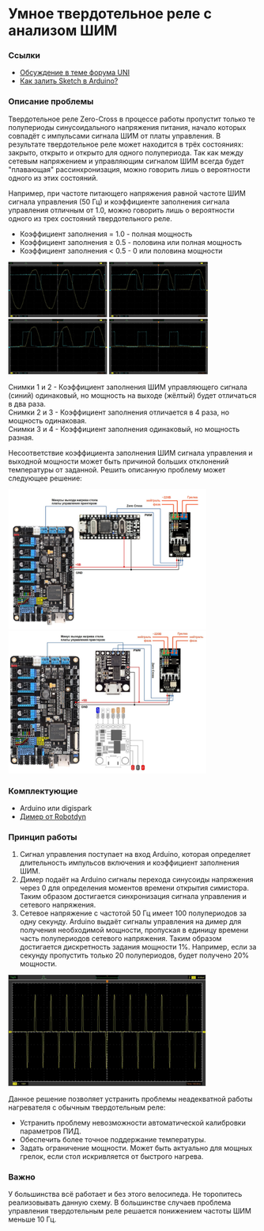 # Умное твердотельное реле с анализом ШИМ

### Ссылки
- [Обсуждение в теме форума UNI](https://uni3d.store/viewtopic.php?t=527)
- [Как залить Sketch в Arduino?](https://alexgyver.ru/arduino-first)

### Описание проблемы
Твердотельное реле Zero-Cross в процессе работы пропустит только те полупериоды синусоидального напряжения питания, начало которых совпадёт с импульсами сигнала ШИМ от платы управления. В результате твердотельное реле может находится в трёх состояниях: закрыто, открыто и открыто для одного полупериода. Так как между сетевым напряжением и управляющим сигналом ШИМ всегда будет "плавающая" рассинхронизация, можно говорить лишь о вероятности одного из этих состояний.

Например, при частоте питающего напряжения равной частоте ШИМ сигнала управления (50 Гц) и коэффициенте заполнения сигнала управления отличным от 1.0, можно говорить лишь о вероятности одного из трех состояний твердотельного реле.
- Коэффициент заполнения = 1.0 - полная мощность
- Коэффициент заполнения ≥ 0.5 - половина или полная мощность
- Коэффициент заполнения < 0.5 - 0 или половина мощности

<img src="https://github.com/demonlibra/smart_ssr/blob/master/oscilloscope/1.jpg" width="200"> <img src="https://github.com/demonlibra/smart_ssr/blob/master/oscilloscope/2.jpg" width="200"> <img src="https://github.com/demonlibra/smart_ssr/blob/master/oscilloscope/3.jpg" width="200"> <img src="https://github.com/demonlibra/smart_ssr/blob/master/oscilloscope/4.jpg" width="200">

Снимки 1 и 2 - Коэффициент заполнения ШИМ управляющего сигнала (синий) одинаковый, но мощность на выходе (жёлтый) будет отличаться в два раза.  
Снимки 2 и 3 - Коэффициент заполнения отличается в 4 раза, но мощность одинаковая.  
Снимки 3 и 4 - Коэффициент заполнения одинаковый, но мощность разная.  

Несоответствие коэффициента заполнения ШИМ сигнала управления и выходной мощности может быть причиной больших отклонений температуры от заданной. 
Решить описанную проблему может следующее решение:

<img src="https://github.com/demonlibra/smart_ssr/blob/master/arduino/smart_ssr_arduino.jpg" width="400"> <img src="https://github.com/demonlibra/smart_ssr/blob/master/digispark/smart_ssr_digispark.jpg" width="400">

### Комплектующие
- Arduino или digispark
- [Димер от Robotdyn](https://robotdyn.aliexpress.ru/store/1950989/search?origin=n&SortType=new_desc&SearchText=dimmer)

### Принцип работы
1. Сигнал управления поступает на вход Arduino, которая определяет длительность импульсов включения и коэффициент заполнения ШИМ.
2. Димер подаёт на Arduino сигналы перехода синусоиды напряжения через 0 для определения моментов времени открытия симистора. Таким образом достигается синхронизация сигнала управления и сетевого напряжения.
3. Сетевое напряжение с частотой 50 Гц имеет 100 полупериодов за одну секунду. Arduino выдаёт сигналы управления на димер для получения необходимой мощности, пропуская в единицу времени часть полупериодов сетевого напряжения. Таким образом достигается дискретность задания мощности 1%. Например, если за секунду пропустить только 20 полупериодов, будет получено 20% мощности.

<img src="https://github.com/demonlibra/smart_ssr/blob/master/oscilloscope/5.jpg" width="400">

Данное решение позволяет устранить проблемы неадекватной работы нагревателя с обычным твердотельным реле:
- Устранить проблему невозможности автоматической калибровки параметров ПИД.
- Обеспечить более точное поддержание температуры.
- Задать ограничение мощности. Может быть актуально для мощных грелок, если стол искривляется от быстрого нагрева.

### Важно
У большинства всё работает и без этого велосипеда. Не торопитесь реализовывать данную схему.
В большинстве случаев проблема управления твердотельным реле решается понижением частоты ШИМ меньше 10 Гц.
